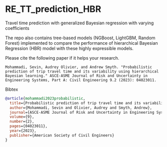 # RE_TT_prediction_HBR
Travel time prediction with generalized Bayesian regression with varying coefficients

The repo also contains tree-based models (NGBoost, LightGBM, Random Forest) implemented to compare the performance of hierarchical Bayesian Regression (HBR) model with these highly expressible models.

Please cite the following paper if it helps your research.

    Mohammadi, Sevin, Audrey Olivier, and Andrew Smyth. "Probabilistic prediction of trip travel time and its variability using hierarchical Bayesian learning." ASCE-ASME Journal of Risk and Uncertainty in Engineering Systems, Part A: Civil Engineering 9.2 (2023): 04023011.

Bibtex

```bibtex
@article{mohammadi2023probabilistic,
  title={Probabilistic prediction of trip travel time and its variability using hierarchical Bayesian learning},
  author={Mohammadi, Sevin and Olivier, Audrey and Smyth, Andrew},
  journal={ASCE-ASME Journal of Risk and Uncertainty in Engineering Systems, Part A: Civil Engineering},
  volume={9},
  number={2},
  pages={04023011},
  year={2023},
  publisher={American Society of Civil Engineers}
}
